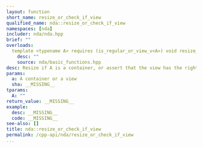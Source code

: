 ```yaml
---
layout: function
short_name: resize_or_check_if_view
qualified_name: nda::resize_or_check_if_view
namespaces: [nda]
includer: nda/nda.hpp
brief: ""
overloads:
  template <typename A> requires (is_regular_or_view_v<A>) void resize_or_check_if_view(A & a, const std::array<long, A::rank> & sha):
    desc: ""
    source: nda/basic_functions.hpp
desc: Resize if A is a container, or assert that the view has the right dimension if A is view
params:
  a: A container or a view
  sha: __MISSING__
tparams:
  A: ""
return_value: __MISSING__
example:
  desc: __MISSING__
  code: __MISSING__
see-also: []
title: nda::resize_or_check_if_view
permalink: /cpp-api/nda/resize_or_check_if_view
...
```


